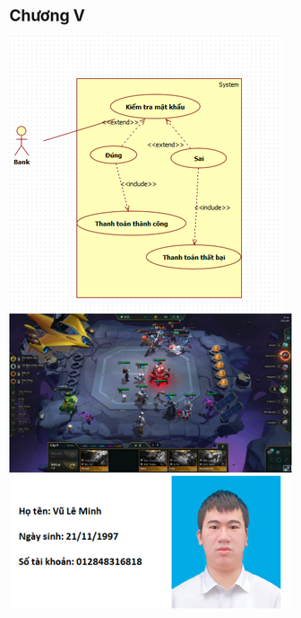 # Chương V


![](\image/New%20folder/bank.png)
![1](.\image/New%20folder/1.jpg)
![2](\image/New%20folder/2.jpg)